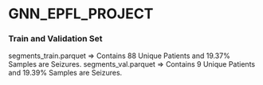 # GNN_EPFL_PROJECT

### Train and Validation Set
segments_train.parquet => Contains 88 Unique Patients and 19.37% Samples are Seizures.
segments_val.parquet => Contains 9 Unique Patients and 19.39% Samples are Seizures.

